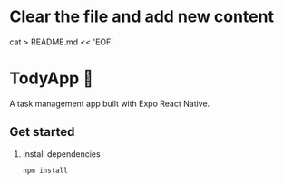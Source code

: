 # Clear the file and add new content
cat > README.md << 'EOF'
# TodyApp 📝

A task management app built with Expo React Native.

## Get started

1. Install dependencies

   ```bash
   npm install